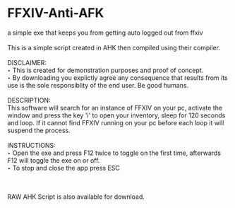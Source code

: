 # FFXIV-Anti-AFK <br>
a simple exe that keeps you from getting auto logged out from ffxiv <br>
<br>
This is a simple script created in AHK then compiled using their compiler. <br>
<br>
DISCLAIMER: <br>
‣ This is created for demonstration purposes and proof of concept. <br> 
‣ By downloading you explictly agree any consequence that results from its use is the sole responsiblity of the end user. Be good humans. <br>
<br>
DESCRIPTION: <br>
This software will search for an instance of FFXIV on your pc, activate the window and press the key 'i' to open your inventory, sleep for 120 seconds and loop. If it cannot find FFXIV running on your pc before each loop it will suspend the process. <br>
<br>
INSTRUCTIONS: <br>
‣ Open the exe and press F12 twice to toggle on the first time, afterwards F12 will toggle the exe on or off. <br>
‣ To stop and close the app press ESC <br>
<br>
<br>


RAW AHK Script is also available for download.
